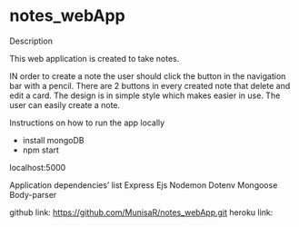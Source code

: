 # notes_webApp

Description

This web application is created to take notes.

IN order to create a note the user should click the button in the navigation bar with a pencil.
There are 2 buttons in every created note that delete and edit a card.
The design is in simple style which makes easier in use. The user can easily create a note.

Instructions on how to run the app locally 
- install mongoDB
- npm start

localhost:5000

Application dependencies’ list
Express
Ejs
Nodemon
Dotenv
Mongoose
Body-parser


github link: https://github.com/MunisaR/notes_webApp.git
heroku link: